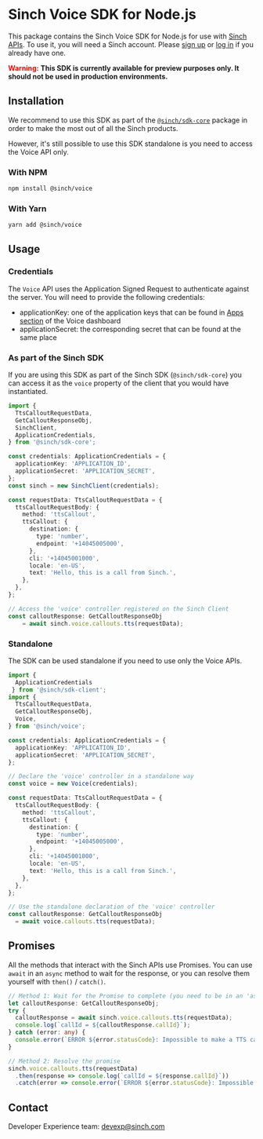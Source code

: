 # Sinch Voice SDK for Node.js

This package contains the Sinch Voice SDK for Node.js for use with [Sinch APIs](https://developers.sinch.com/). To use it, you will need a Sinch account. Please [sign up](https://dashboard.sinch.com/signup) or [log in](https://dashboard.sinch.com/login) if you already have one.

<span style="color:red; font-weight:bold">Warning:</span>
**This SDK is currently available for preview purposes only. It should not be used in production environments.**


## Installation

We recommend to use this SDK as part of the [`@sinch/sdk-core`](../../packages/sdk-core) package in order to make the most out of all the Sinch products.

However, it's still possible to use this SDK standalone is you need to access the Voice API only.

### With NPM

```bash
npm install @sinch/voice
```

### With Yarn

```bash
yarn add @sinch/voice
```

## Usage

### Credentials

The `Voice` API uses the Application Signed Request to authenticate against the server. You will need to provide the following credentials:
- applicationKey: one of the application keys that can be found in [Apps section](https://dashboard.sinch.com/voice/apps) of the Voice dashboard
- applicationSecret: the corresponding secret that can be found at the same place

### As part of the Sinch SDK

If you are using this SDK as part of the Sinch SDK (`@sinch/sdk-core`) you can access it as the `voice` property of the client that you would have instantiated.

```typescript
import {
  TtsCalloutRequestData,
  GetCalloutResponseObj,
  SinchClient,
  ApplicationCredentials,
} from '@sinch/sdk-core';

const credentials: ApplicationCredentials = {
  applicationKey: 'APPLICATION_ID',
  applicationSecret: 'APPLICATION_SECRET',
};
const sinch = new SinchClient(credentials);

const requestData: TtsCalloutRequestData = {
  ttsCalloutRequestBody: {
    method: 'ttsCallout',
    ttsCallout: {
      destination: {
        type: 'number',
        endpoint: '+14045005000',
      },
      cli: '+14045001000',
      locale: 'en-US',
      text: 'Hello, this is a call from Sinch.',
    },
  },
};

// Access the 'voice' controller registered on the Sinch Client
const calloutResponse: GetCalloutResponseObj 
    = await sinch.voice.callouts.tts(requestData);
```

### Standalone

The SDK can be used standalone if you need to use only the Voice APIs.

```typescript
import {
  ApplicationCredentials
 } from '@sinch/sdk-client';
import {
  TtsCalloutRequestData,
  GetCalloutResponseObj,
  Voice,
} from '@sinch/voice';

const credentials: ApplicationCredentials = {
  applicationKey: 'APPLICATION_ID',
  applicationSecret: 'APPLICATION_SECRET',
};

// Declare the 'voice' controller in a standalone way
const voice = new Voice(credentials);

const requestData: TtsCalloutRequestData = {
  ttsCalloutRequestBody: {
    method: 'ttsCallout',
    ttsCallout: {
      destination: {
        type: 'number',
        endpoint: '+14045005000',
      },
      cli: '+14045001000',
      locale: 'en-US',
      text: 'Hello, this is a call from Sinch.',
    },
  },
};

// Use the standalone declaration of the 'voice' controller
const calloutResponse: GetCalloutResponseObj
  = await voice.callouts.tts(requestData);
```

## Promises

All the methods that interact with the Sinch APIs use Promises. You can use `await` in an `async` method to wait for the response, or you can resolve them yourself with `then()` / `catch()`.

```typescript
// Method 1: Wait for the Promise to complete (you need to be in an 'async' method)
let calloutResponse: GetCalloutResponseObj;
try {
  calloutResponse = await sinch.voice.callouts.tts(requestData);
  console.log(`callId = ${calloutResponse.callId}`);
} catch (error: any) {
  console.error(`ERROR ${error.statusCode}: Impossible to make a TTS callout to the number ${requestData.ttsCalloutRequestBody.ttsCallout.destination.endpoint}`);
}

// Method 2: Resolve the promise
sinch.voice.callouts.tts(requestData)
  .then(response => console.log(`callId = ${response.callId}`))
  .catch(error => console.error(`ERROR ${error.statusCode}: Impossible to make a TTS call out to the number ${requestData.ttsCalloutRequestBody.ttsCallout.destination.endpoint}`));
```

## Contact
Developer Experience team: [devexp@sinch.com](mailto:devexp@sinch.com)
